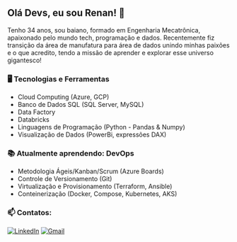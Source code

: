 ## Olá Devs, eu sou Renan! 👋

<p align=left>
Tenho 34 anos, sou baiano, formado em Engenharia Mecatrônica, apaixonado pelo mundo tech, programação e dados. Recentemente fiz transição da área de manufatura para área de dados unindo minhas paixões e o que acredito, tendo a missão de aprender e explorar esse universo gigantesco!

</p>

### 🖥️ Tecnologias e Ferramentas 
- Cloud Computing (Azure, GCP)
- Banco de Dados SQL (SQL Server, MySQL)
- Data Factory
- Databricks
- Linguagens de Programação (Python - Pandas & Numpy)
- Visualização de Dados (PowerBi, expressões DAX)
<p align=center>
</p>



### 📚 Atualmente aprendendo: DevOps
- Metodologia Ágeis/Kanban/Scrum (Azure Boards)
- Controle de Versionamento (Git)
- Virtualização e Provisionamento (Terraform, Ansible)
- Conteinerização (Docker, Compose, Kubernetes, AKS)

<p align=center>

</p>



### 📫 Contatos:

[<img alt="LinkedIn" src="https://img.shields.io/badge/LinkedIn-0077B5?style=for-the-badge&logo=linkedin&logoColor=white"/>](https://www.linkedin.com/in/renan-c-santos-8323b151/)
[<img alt="Gmail" src = "https://img.shields.io/badge/Gmail-D14836?style=for-the-badge&logo=gmail&logoColor=white"/>](mailto:reynancs@gmail.com)
